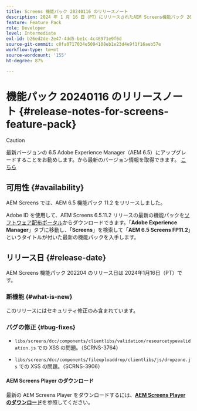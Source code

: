```yaml
---
title: Screens 機能パック 20240116 のリリースノート
description: 2024 年 1 月 16 日（PT）にリリースされたAEM Screens機能パック 20240116 について説明します。
feature: Feature Pack
role: Developer
level: Intermediate
exl-id: b26ed2de-2e47-4dd5-be1c-4c46971e9f6d
source-git-commit: c0fa0717034e5094108eb1e23d4e9f1f16aeb57e
workflow-type: tm+mt
source-wordcount: '155'
ht-degree: 87%

---
```


# 機能パック 20240116 のリリースノート {#release-notes-for-screens-feature-pack}

>[!CAUTION]
>最新バージョンの 6.5 Adobe Experience Manager（AEM 6.5）にアップグレードすることをお勧めします。から最新のバージョン情報を取得できます。 [こちら](https://experienceleague.adobe.com/ja/docs/experience-manager-65/content/release-notes/release-notes)

## 可用性 {#availability}

AEM Screens では、AEM 6.5 機能パック 11.2 をリリースしました。

Adobe ID を使用して、AEM Screens 6.5.11.2 リリースの最新の機能パックを[ソフトウェア配布ポータル](https://experience.adobe.com/#/downloads/content/software-distribution/en/aem.html)からダウンロードできます。「**Adobe Experience Manager**」タブに移動し、「**Screens**」を検索して「**AEM 6.5 Screens FP11.2**」というタイトルが付いた最新の機能パックを入手します。

## リリース日 {#release-date}

AEM Screens 機能パック 202204 のリリース日は 2024年1月16日（PT）です。

### 新機能 {#what-is-new}

このリリースにはセキュリティ修正のみ含まれています。

### バグの修正 {#bug-fixes}

* `libs/screens/dcc/components/clientlibs/validation/resourcetypevalidation.js` での XSS の問題。（SCRNS-3764）

* `libs/screens/dcc/components/fileuploaddrop/clientlibs/js/dropzone.js` での XSS の問題。（SCRNS-3906）

#### AEM Screens Player のダウンロード 

最新の AEM Screens Player をダウンロードするには、**[AEM Screens Player のダウンロード](https://download.macromedia.com/screens/index.html)**&#x200B;を参照してください。
